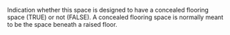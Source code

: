 Indication whether this space is designed to have a concealed flooring space (TRUE) or not (FALSE). A concealed flooring space is normally meant to be the space beneath a raised floor.
